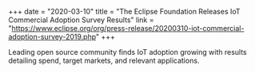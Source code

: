 +++
date = "2020-03-10"
title = "The Eclipse Foundation Releases IoT Commercial Adoption Survey Results"
link = "https://www.eclipse.org/org/press-release/20200310-iot-commercial-adoption-survey-2019.php"
+++

Leading open source community finds IoT adoption growing with results detailing spend, target markets, and relevant applications.